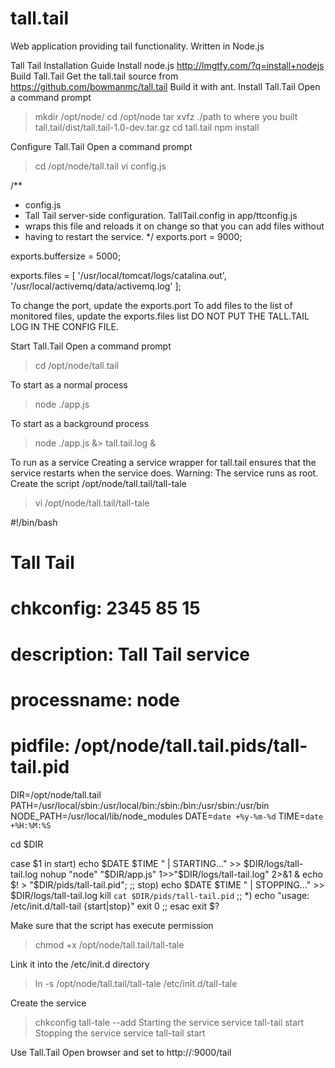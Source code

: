 tall.tail
=========

Web application providing tail functionality. Written in Node.js


  Tall Tail Installation Guide
  Install node.js
  http://lmgtfy.com/?q=install+nodejs
  Build Tall.Tail
  Get the tall.tail source from https://github.com/bowmanmc/tall.tail
  Build it with ant.
  Install Tall.Tail
  Open a command prompt

  > mkdir /opt/node/
  > cd /opt/node
  > tar xvfz ./path to where you built tall.tail/dist/tall.tail-1.0-dev.tar.gz
  > cd tall.tail
  > npm install

  Configure Tall.Tail
  Open a command prompt

  > cd /opt/node/tall.tail
  > vi config.js

  /**
  * config.js
  * Tall Tail server-side configuration. TallTail.config in app/ttconfig.js
  * wraps this file and reloads it on change so that you can add files without
  * having to restart the service.
  */
  exports.port = 9000;

  exports.buffersize = 5000;

  exports.files = [
  '/usr/local/tomcat/logs/catalina.out',
  '/usr/local/activemq/data/activemq.log'
  ];

  To change the port, update the exports.port
  To add files to the list of monitored files, update the exports.files list
  DO NOT PUT THE TALL.TAIL LOG IN THE CONFIG FILE.  

  Start Tall.Tail
  Open a command prompt
  > cd /opt/node/tall.tail

  To start as a normal process
  > node ./app.js

  To start as a background process
  > node ./app.js &> tall.tail.log &

  To run as a service
  Creating a service wrapper for tall.tail ensures that the service restarts when the service does.  Warning:  The service runs as root.  
  Create the script /opt/node/tall.tail/tall-tale

  >vi /opt/node/tall.tail/tall-tale

  #!/bin/bash
  #
  # Tall Tail
  #
  # chkconfig: 2345 85 15
  # description: Tall Tail service
  # processname: node
  # pidfile: /opt/node/tall.tail.pids/tall-tail.pid

  DIR=/opt/node/tall.tail
  PATH=/usr/local/sbin:/usr/local/bin:/sbin:/bin:/usr/sbin:/usr/bin
  NODE_PATH=/usr/local/lib/node_modules
  DATE=`date +%y-%m-%d`
  TIME=`date +%H:%M:%S`

  cd $DIR

  case $1 in
  start)
  echo $DATE $TIME " | STARTING..." >> $DIR/logs/tall-tail.log
  nohup "node" "$DIR/app.js" 1>>"$DIR/logs/tall-tail.log" 2>&1 &
  echo $! > "$DIR/pids/tall-tail.pid";
  ;;
  stop)
  echo $DATE $TIME " | STOPPING..." >> $DIR/logs/tall-tail.log
  kill `cat $DIR/pids/tall-tail.pid`
  ;;
  *)
  echo "usage: /etc/init.d/tall-tail {start|stop}"
  exit 0
  ;;
  esac
  exit $?

  Make sure that the script has execute permission
  > chmod +x /opt/node/tall.tail/tall-tale

  Link it into the /etc/init.d directory
  > ln -s /opt/node/tall.tail/tall-tale /etc/init.d/tall-tale

  Create the service
  > chkconfig tall-tale --add
  Starting the service
  >service tall-tail start
  Stopping the service
  >service tall-tail start

  Use Tall.Tail
  Open browser and set to
  http://<server>:9000/tail
